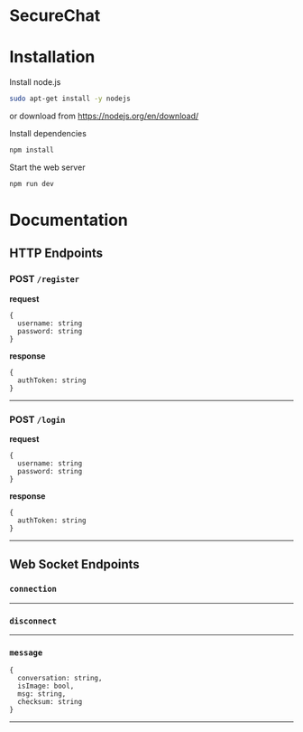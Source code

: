 # SecureChat

# Installation

Install node.js
```bash
sudo apt-get install -y nodejs
```
or download from https://nodejs.org/en/download/

Install dependencies
```bash
npm install
```

Start the web server
```bash
npm run dev
```

# Documentation

## HTTP Endpoints

### POST `/register`

**request**
```
{
  username: string
  password: string
}
```
**response**
```
{
  authToken: string
}
```
---

### POST `/login`

**request**
```
{
  username: string
  password: string
}
```
**response**
```
{
  authToken: string
}
```
---

## Web Socket Endpoints

### `connection`
---

### `disconnect`
---

### `message`
```
{
  conversation: string,
  isImage: bool,
  msg: string,
  checksum: string
}
```
---
